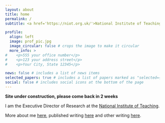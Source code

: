 ```yaml
---
layout: about
title: home
permalink: /
subtitle: <a href='https://niot.org.uk/'>National Institute of Teaching</a> 

profile:
  align: left
  image: prof_pic.jpg
  image_circular: false # crops the image to make it circular
  more_info: >
#    <p>555 your office number</p>
#    <p>123 your address street</p>
#    <p>Your City, State 12345</p>

news: false # includes a list of news items
selected_papers: true # includes a list of papers marked as "selected={true}"
social: false # includes social icons at the bottom of the page
---
```


**Site under construction, please come back in 2 weeks** 

I am the Executive Director of Research at the [National Institute of Teaching](https://niot.org.uk/).

More about me [here](https://calumdavey.github.io/about_einstein/), published writing [here](https://calumdavey.github.io/publications/) and other writing [here](https://calumdavey.github.io/blog/). 

